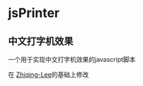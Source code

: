 # jsPrinter
## 中文打字机效果
 一个用于实现中文打字机效果的javascript脚本 

在 [Zhiqing-Lee](https://github.com/Zhiqing-Lee/js-printer)的基础上修改



